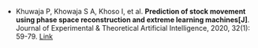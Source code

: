 * Khuwaja P, Khowaja S A, Khoso I, et al. <b>Prediction of stock movement using phase space reconstruction and extreme learning machines[J]</b>. Journal of Experimental & Theoretical Artificial Intelligence, 2020, 32(1): 59-79. [Link](https://www.tandfonline.com/doi/full/10.1080/0952813X.2019.1620870)